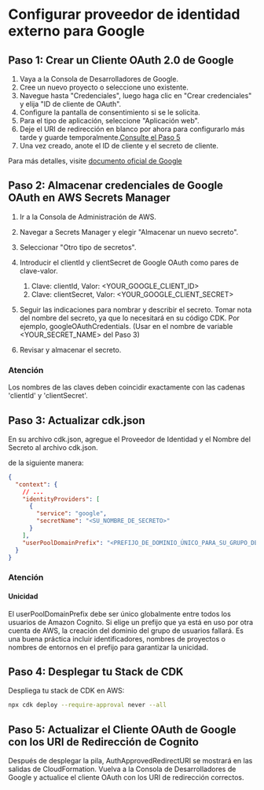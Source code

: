 # Configurar proveedor de identidad externo para Google

## Paso 1: Crear un Cliente OAuth 2.0 de Google

1. Vaya a la Consola de Desarrolladores de Google.
2. Cree un nuevo proyecto o seleccione uno existente.
3. Navegue hasta "Credenciales", luego haga clic en "Crear credenciales" y elija "ID de cliente de OAuth".
4. Configure la pantalla de consentimiento si se le solicita.
5. Para el tipo de aplicación, seleccione "Aplicación web".
6. Deje el URI de redirección en blanco por ahora para configurarlo más tarde y guarde temporalmente.[Consulte el Paso 5](#step-5-update-google-oauth-client-with-cognito-redirect-uris)
7. Una vez creado, anote el ID de cliente y el secreto de cliente.

Para más detalles, visite [documento oficial de Google](https://support.google.com/cloud/answer/6158849?hl=en)

## Paso 2: Almacenar credenciales de Google OAuth en AWS Secrets Manager

1. Ir a la Consola de Administración de AWS.
2. Navegar a Secrets Manager y elegir "Almacenar un nuevo secreto".
3. Seleccionar "Otro tipo de secretos".
4. Introducir el clientId y clientSecret de Google OAuth como pares de clave-valor.

   1. Clave: clientId, Valor: <YOUR_GOOGLE_CLIENT_ID>
   2. Clave: clientSecret, Valor: <YOUR_GOOGLE_CLIENT_SECRET>

5. Seguir las indicaciones para nombrar y describir el secreto. Tomar nota del nombre del secreto, ya que lo necesitará en su código CDK. Por ejemplo, googleOAuthCredentials. (Usar en el nombre de variable <YOUR_SECRET_NAME> del Paso 3)
6. Revisar y almacenar el secreto.

### Atención

Los nombres de las claves deben coincidir exactamente con las cadenas 'clientId' y 'clientSecret'.

## Paso 3: Actualizar cdk.json

En su archivo cdk.json, agregue el Proveedor de Identidad y el Nombre del Secreto al archivo cdk.json.

de la siguiente manera:

```json
{
  "context": {
    // ...
    "identityProviders": [
      {
        "service": "google",
        "secretName": "<SU_NOMBRE_DE_SECRETO>"
      }
    ],
    "userPoolDomainPrefix": "<PREFIJO_DE_DOMINIO_ÚNICO_PARA_SU_GRUPO_DE_USUARIOS>"
  }
}
```

### Atención

#### Unicidad

El userPoolDomainPrefix debe ser único globalmente entre todos los usuarios de Amazon Cognito. Si elige un prefijo que ya está en uso por otra cuenta de AWS, la creación del dominio del grupo de usuarios fallará. Es una buena práctica incluir identificadores, nombres de proyectos o nombres de entornos en el prefijo para garantizar la unicidad.

## Paso 4: Desplegar tu Stack de CDK

Despliega tu stack de CDK en AWS:

```sh
npx cdk deploy --require-approval never --all
```

## Paso 5: Actualizar el Cliente OAuth de Google con los URI de Redirección de Cognito

Después de desplegar la pila, AuthApprovedRedirectURI se mostrará en las salidas de CloudFormation. Vuelva a la Consola de Desarrolladores de Google y actualice el cliente OAuth con los URI de redirección correctos.